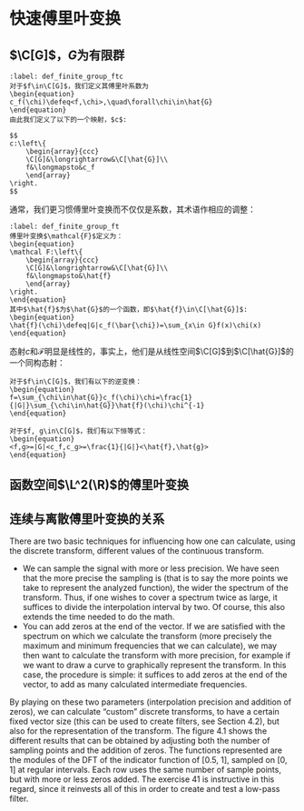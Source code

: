 # 快速傅里叶变换

## $\C[G]$，$G$为有限群
```{prf:definition}
:label: def_finite_group_ftc
对于$f\in\C[G]$，我们定义其傅里叶系数为
\begin{equation}
c_f(\chi)\defeq<f,\chi>,\quad\forall\chi\in\hat{G}
\end{equation}
由此我们定义了以下的一个映射，$c$:

$$
c:\left\{
    \begin{array}{ccc}
    \C[G]&\longrightarrow&\C[\hat{G}]\\
    f&\longmapsto&c_f
    \end{array}
\right.
$$

```

通常，我们更习惯傅里叶变换而不仅仅是系数，其术语作相应的调整：
```{prf:definition} 傅里叶变换
:label: def_finite_group_ft
傅里叶变换$\mathcal{F}$定义为：
\begin{equation}
\mathcal F:\left\{
    \begin{array}{ccc}
    \C[G]&\longrightarrow&\C[\hat{G}]\\
    f&\longmapsto&\hat{f}
    \end{array}
\right.
\end{equation}
其中$\hat{f}$为$\hat{G}$的一个函数，即$\hat{f}\in\C[\hat{G}]$:
\begin{equation}
\hat{f}(\chi)\defeq|G|c_f(\bar{\chi})=\sum_{x\in G}f(x)\chi(x)
\end{equation}
```

态射$c$和$\mathcal{F}$明显是线性的，事实上，他们是从线性空间$\C[G]$到$\C[\hat{G}]$的一个同构态射：
```{prf:proposition} 傅里叶逆变换
对于$f\in\C[G]$，我们有以下的逆变换：
\begin{equation}
f=\sum_{\chi\in\hat{G}}c_f(\chi)\chi=\frac{1}{|G|}\sum_{\chi\in\hat{G}}\hat{f}(\chi)\chi^{-1}
\end{equation}
```

```{prf:proposition} 帕塞瓦尔恒等式
对于$f, g\in\C[G]$，我们有以下恒等式：
\begin{equation}
<f,g>=|G|<c_f,c_g>=\frac{1}{|G|}<\hat{f},\hat{g}>
\end{equation}
```

## 函数空间$\L^2(\R)$的傅里叶变换

## 连续与离散傅里叶变换的关系

There are two basic techniques for influencing how one can calculate, using the discrete transform, different values of the continuous transform.
- We can sample the signal with more or less precision. We have seen that the more precise the sampling is (that is to say the more points we take to represent the analyzed function), the wider the spectrum of the transform. Thus, if one wishes to cover a spectrum twice as large, it suffices to divide the interpolation interval by two. Of course, this also extends the time needed to do the math.
- You can add zeros at the end of the vector. If we are satisfied with the spectrum on which we calculate the transform (more precisely the maximum and minimum frequencies that we can calculate), we may then want to calculate the transform with more precision, for example if we want to draw a curve to graphically represent the transform. In this case, the procedure is simple: it suffices to add zeros at the end of the vector, to add as many calculated intermediate frequencies.

By playing on these two parameters (interpolation precision and addition of zeros), we can calculate “custom” discrete transforms, to have a certain fixed vector size (this can be used to create filters, see Section 4.2), but also for the representation of the transform. The figure 4.1 shows the different results that can be obtained by adjusting both the number of sampling points and the addition of zeros. The functions represented are the modules of the DFT of the indicator function of [0.5, 1], sampled on [0, 1] at regular intervals. Each row uses the same number of sample points, but with more or less zeros added. The exercise 41 is instructive in this regard, since it reinvests all of this in order to create and test a low-pass filter.


